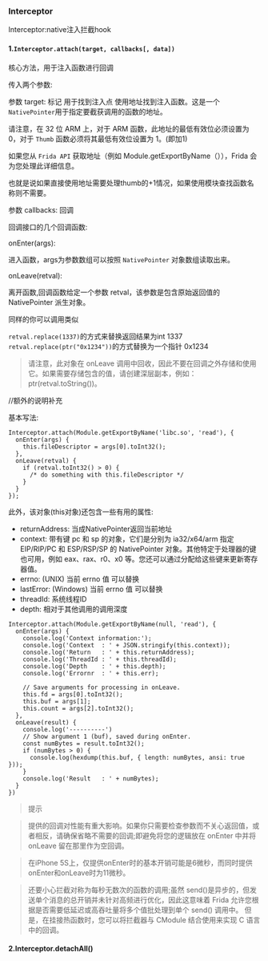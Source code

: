 ### Interceptor

Interceptor:native注入拦截hook

#### 1.`Interceptor.attach(target, callbacks[, data])`

核心方法，用于注入函数进行回调

传入两个参数:

参数 target: 标记 用于找到注入点 使用地址找到注入函数。这是一个`NativePointer`用于指定要截获调用的函数的地址。

请注意，在 32 位 ARM 上，对于 ARM 函数，此地址的最低有效位必须设置为 0，对于 `Thumb` 函数必须将其最低有效位设置为 1。(即加1)

如果您从 `Frida API` 获取地址（例如 Module.getExportByName（）），Frida 会为您处理此详细信息。

也就是说如果直接使用地址需要处理thumb的+1情况，如果使用模块查找函数名称则不需要。


参数 callbacks: 回调


回调接口的几个回调函数:

onEnter(args):

进入函数，args为参数数组可以按照 `NativePointer` 对象数组读取出来。

onLeave(retval):

离开函数,回调函数给定一个参数 retval，该参数是包含原始返回值的 NativePointer 派生对象。

同样的你可以调用类似 

`retval.replace(1337)`的方式来替换返回结果为int 1337
`retval.replace(ptr("0x1234"))`的方式替换为一个指针 0x1234

>请注意，此对象在 onLeave 调用中回收，因此不要在回调之外存储和使用它。如果需要存储包含的值，请创建深层副本，例如：ptr(retval.toString())。


//额外的说明补充





基本写法:

```
Interceptor.attach(Module.getExportByName('libc.so', 'read'), {
  onEnter(args) {
    this.fileDescriptor = args[0].toInt32();
  },
  onLeave(retval) {
    if (retval.toInt32() > 0) {
      /* do something with this.fileDescriptor */
    }
  }
});
```

此外，该对象(this对象)还包含一些有用的属性:

- returnAddress: 当成NativePointer返回当前地址
- context: 带有键 pc 和 sp 的对象，它们是分别为 ia32/x64/arm 指定 EIP/RIP/PC 和 ESP/RSP/SP 的 NativePointer 对象。其他特定于处理器的键也可用，例如 eax、rax、r0、x0 等。您还可以通过分配给这些键来更新寄存器值。
- errno: (UNIX) 当前 errno 值 可以替换
- lastError: (Windows) 当前 errno 值 可以替换
- threadId: 系统线程ID
- depth: 相对于其他调用的调用深度

```
Interceptor.attach(Module.getExportByName(null, 'read'), {
  onEnter(args) {
    console.log('Context information:');
    console.log('Context  : ' + JSON.stringify(this.context));
    console.log('Return   : ' + this.returnAddress);
    console.log('ThreadId : ' + this.threadId);
    console.log('Depth    : ' + this.depth);
    console.log('Errornr  : ' + this.err);

    // Save arguments for processing in onLeave.
    this.fd = args[0].toInt32();
    this.buf = args[1];
    this.count = args[2].toInt32();
  },
  onLeave(result) {
    console.log('----------')
    // Show argument 1 (buf), saved during onEnter.
    const numBytes = result.toInt32();
    if (numBytes > 0) {
      console.log(hexdump(this.buf, { length: numBytes, ansi: true }));
    }
    console.log('Result   : ' + numBytes);
  }
})
```

> 提示

>提供的回调对性能有重大影响。如果你只需要检查参数而不关心返回值，或者相反，请确保省略不需要的回调;即避免将您的逻辑放在 onEnter 中并将 onLeave 留在那里作为空回调。

>在iPhone 5S上，仅提供onEnter时的基本开销可能是6微秒，而同时提供onEnter和onLeave时为11微秒。

>还要小心拦截对称为每秒无数次的函数的调用;虽然 send()是异步的，但发送单个消息的总开销并未针对高频进行优化，因此这意味着 Frida 允许您根据是否需要低延迟或高吞吐量将多个值批处理到单个 send() 调用中。
但是，在挂接热函数时，您可以将拦截器与 CModule 结合使用来实现 C 语言中的回调。


#### 2.Interceptor.detachAll()